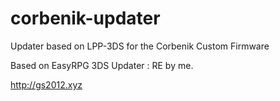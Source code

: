# corbenik-updater
Updater based on LPP-3DS for the Corbenik Custom Firmware


Based on EasyRPG 3DS Updater : RE by me.

http://gs2012.xyz
